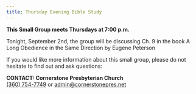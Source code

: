 ```yaml
---
title: Thursday Evening Bible Study
---
```

**This Small Group meets Thursdays at 7:00 p.m.** 

Tonight, September 2nd, the group will be discussing Ch. 9 in the book A Long Obedience in the Same Direction by Eugene Peterson 

If you would like more information about this small group, please do not hesitate to find out and ask questions:

**CONTACT: Cornerstone Presbyterian Church**\
[(360) 754-7749](tel:360-754-7749) or [admin@cornerstonepres.net](admin@cornerstonepres.net)
